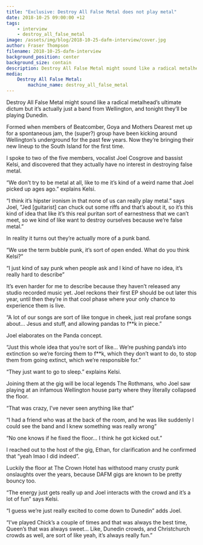 ```yaml
---
title: "Exclusive: Destroy All False Metal does not play metal"
date: 2018-10-25 09:00:00 +12
tags:
    - interview
    - destroy_all_false_metal
image: /assets/img/blog/2018-10-25-dafm-interview/cover.jpg
author: Fraser Thompson
filename: 2018-10-25-dafm-interview
background_position: center
background_size: contain
description: Destroy All False Metal might sound like a radical metalhead’s ultimate dictum but it’s actually just a band from Wellington, and tonight they’ll be playing Dunedin.
media:
    Destroy All False Metal:
        machine_name: destroy_all_false_metal
---
```


Destroy All False Metal might sound like a radical metalhead’s ultimate dictum but it’s actually just a band from Wellington, and tonight they’ll be playing Dunedin.

<!-- more -->

Formed when members of Beatcomber, Goya and Mothers Dearest met up for a spontaneous jam, the (super?) group have been kicking around Wellington’s underground for the past few years. Now they’re bringing their new lineup to the South Island for the first time.

I spoke to two of the five members, vocalist Joel Cosgrove and bassist Kelsi, and discovered that they actually have no interest in destroying false metal.

“We don’t try to be metal at all, like to me it’s kind of a weird name that Joel picked up ages ago.” explains Kelsi.

“I think it’s hipster ironism in that none of us can really play metal.” says Joel, ”Jed [guitarist] can chuck out some riffs and that’s about it, so it’s this kind of idea that like it’s this real puritan sort of earnestness that we can’t meet, so we kind of like want to destroy ourselves because we’re false metal.”

In reality it turns out they’re actually more of a punk band.

“We use the term bubble punk, it’s sort of open ended. What do you think Kelsi?”

“I just kind of say punk when people ask and I kind of have no idea, it’s really hard to describe”

It’s even harder for me to describe because they haven’t released any studio recorded music yet. Joel reckons their first EP should be out later this year, until then they’re in that cool phase where your only chance to experience them is live.

“A lot of our songs are sort of like tongue in cheek, just real profane songs about… Jesus and stuff, and allowing pandas to f**k in piece.”

Joel elaborates on the Panda concept.

“Just this whole idea that you’re sort of like… We’re pushing panda’s into extinction so we’re forcing them to f**k, which they don’t want to do, to stop them from going extinct, which we’re responsible for.”

“They just want to go to sleep.” explains Kelsi.

Joining them at the gig will be local legends The Rothmans, who Joel saw playing at an infamous Wellington house party where they literally collapsed the floor.

“That was crazy, I’ve never seen anything like that”

“I had a friend who was at the back of the room, and he was like suddenly I could see the band and I knew something was really wrong”

“No one knows if he fixed the floor… I think he got kicked out.”

I reached out to the host of the gig, Ethan, for clarification and he confirmed that “yeah lmao I did indeed”.

Luckily the floor at The Crown Hotel has withstood many crusty punk onslaughts over the years, because DAFM gigs are known to be pretty bouncy too.

“The energy just gets really up and Joel interacts with the crowd and it’s a lot of fun” says Kelsi.

“I guess we’re just really excited to come down to Dunedin” adds Joel.

“I’ve played Chick’s a couple of times and that was always the best time, Queen’s that was always sweet… Like, Dunedin crowds, and Christchurch crowds as well, are sort of like yeah, it’s always really fun.”
